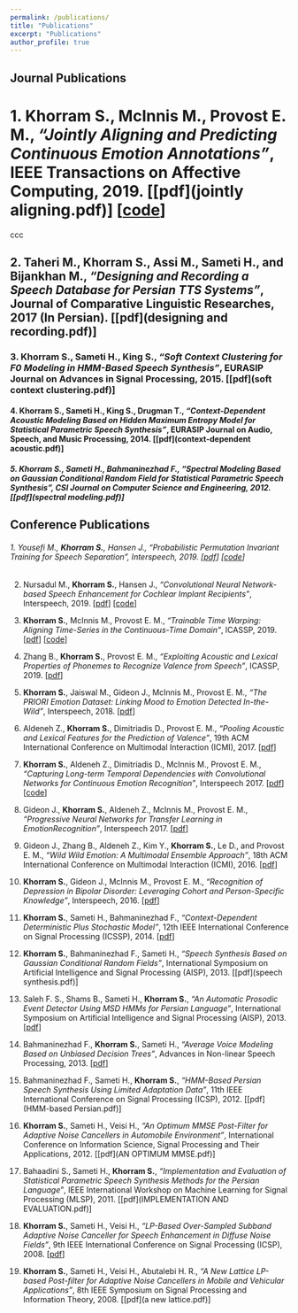 ```yaml
---
permalink: /publications/
title: "Publications"
excerpt: "Publications"
author_profile: true
---
```


## Journal Publications

# 1. **Khorram S.**, McInnis M., Provost E. M., *“Jointly Aligning and Predicting Continuous Emotion Annotations”*, IEEE Transactions on Affective Computing, 2019. [[pdf](jointly aligning.pdf)] [[code](https://code.com/soheil-khorram/MDS-network)]

ccc

## 2. Taheri M., **Khorram S.**, Assi M., Sameti H., and Bijankhan M., *“Designing and Recording a Speech Database for Persian TTS Systems”*, Journal of Comparative Linguistic Researches, 2017 (In Persian). [[pdf](designing and recording.pdf)]

### 3. **Khorram S.**, Sameti H., King S., *“Soft Context Clustering for F0 Modeling in HMM-Based Speech Synthesis”*, EURASIP Journal on Advances in Signal Processing, 2015. [[pdf](soft context clustering.pdf)]

#### 4. **Khorram S.**, Sameti H., King S., Drugman T., *“Context-Dependent Acoustic Modeling Based on Hidden Maximum Entropy Model for Statistical Parametric Speech Synthesis”*, EURASIP Journal on Audio, Speech, and Music Processing, 2014. [[pdf](context-dependent acoustic.pdf)]

##### 5. **Khorram S.**, Sameti H., Bahmaninezhad F., *“Spectral Modeling Based on Gaussian Conditional Random Field for Statistical Parametric Speech Synthesis”*, CSI Journal on Computer Science and Engineering, 2012. [[pdf](spectral modeling.pdf)]

Conference Publications
-----------------------

###### 1. Yousefi M., **Khorram S.**, Hansen J., *“Probabilistic Permutation Invariant Training for Speech Separation”*, Interspeech, 2019. [[pdf](Probabilistic_Permutation_Invariant.pdf)] [[code](https://code.com/soheil-khorram/Prob-PIT)]

2. Nursadul M., **Khorram S.**, Hansen J., *“Convolutional Neural Network-based Speech Enhancement for Cochlear Implant Recipients”*, Interspeech, 2019. [[pdf](convolutional_neural_network_based.pdf)] [[code](https://code.com/soheil-khorram/DNN-based-speech-enhancement)]

3. **Khorram S.**, McInnis M., Provost E. M., *“Trainable Time Warping: Aligning Time-Series in the Continuous-Time Domain”*, ICASSP, 2019. [[pdf](Trainable_Time_Warping.pdf)] [[code](https://code.com/soheil-khorram/TTW)]

4. Zhang B., **Khorram S.**, Provost E. M., *“Exploiting Acoustic and Lexical Properties of Phonemes to Recognize Valence from Speech”*, ICASSP, 2019. [[pdf](exploiting_acoustic_and_lexical_properties.pdf)]

5. **Khorram S.**, Jaiswal M., Gideon J., McInnis M., Provost E. M., *“The PRIORI Emotion Dataset: Linking Mood to Emotion Detected In-the-Wild”*, Interspeech, 2018. [[pdf](BPD_Emotion.pdf)]

6. Aldeneh Z., **Khorram S.**, Dimitriadis D., Provost E. M., *“Pooling Acoustic and Lexical Features for the Prediction of Valence”*, 19th ACM International Conference on Multimodal Interaction (ICMI), 2017. [[pdf](pooling.pdf)]

7. **Khorram S.**, Aldeneh Z., Dimitriadis D., McInnis M., Provost E. M., *“Capturing Long-term Temporal Dependencies with Convolutional Networks for Continuous Emotion Recognition”*, Interspeech 2017. [[pdf](capturing-long-term.pdf)] [[code](https://code.com/soheil-khorram/neural-network)]

8. Gideon J., **Khorram S.**, Aldeneh Z., McInnis M., Provost E. M., *“Progressive Neural Networks for Transfer Learning in EmotionRecognition”*, Interspeech 2017. [[pdf](progressive.pdf)]

9. Gideon J., Zhang B., Aldeneh Z., Kim Y., **Khorram S.**, Le D., and Provost E. M., *“Wild Wild Emotion: A Multimodal Ensemble Approach”*, 18th ACM International Conference on Multimodal Interaction (ICMI), 2016. [[pdf](wild-wild-emotion.pdf)]

10. **Khorram S.**, Gideon J., McInnis M., Provost E. M., *“Recognition of Depression in Bipolar Disorder: Leveraging Cohort and Person-Specific Knowledge”*, Interspeech, 2016. [[pdf](depression.pdf)]

11. **Khorram S.**, Sameti H., Bahmaninezhad F., *“Context-Dependent Deterministic Plus Stochastic Model”*, 12th IEEE International Conference on Signal Processing (ICSSP), 2014. [[pdf](context-dependent.pdf)]

12. **Khorram S.**, Bahmaninezhad F., Sameti H., *“Speech Synthesis Based on Gaussian Conditional Random Fields”*, International Symposium on Artificial Intelligence and Signal Processing (AISP), 2013. [[pdf](speech synthesis.pdf)]

13. Saleh F. S., Shams B., Sameti H., **Khorram S.**, *“An Automatic Prosodic Event Detector Using MSD HMMs for Persian Language”*, International Symposium on Artificial Intelligence and Signal Processing (AISP), 2013. [[pdf](an_automatic_prosodic.pdf)]

14. Bahmaninezhad F., **Khorram S.**, Sameti H., *“Average Voice Modeling Based on Unbiased Decision Trees”*, Advances in Non-linear Speech Processing, 2013. [[pdf](average-voice-modeling.pdf)]

15. Bahmaninezhad F., Sameti H., **Khorram S.**, *“HMM-Based Persian Speech Synthesis Using Limited Adaptation Data”*, 11th IEEE International Conference on Signal Processing (ICSP), 2012. [[pdf](HMM-based Persian.pdf)]

16. **Khorram S.**, Sameti H., Veisi H., *“An Optimum MMSE Post-Filter for Adaptive Noise Cancellers in Automobile Environment”*, International Conference on Information Science, Signal Processing and Their Applications, 2012. [[pdf](AN OPTIMUM MMSE.pdf)]

17. Bahaadini S., Sameti H., **Khorram S.**, *“Implementation and Evaluation of Statistical Parametric Speech Synthesis Methods for the Persian Language”*, IEEE International Workshop on Machine Learning for Signal Processing (MLSP), 2011. [[pdf](IMPLEMENTATION AND EVALUATION.pdf)]

18. **Khorram S.**, Sameti H., Veisi H., *“LP-Based Over-Sampled Subband Adaptive Noise Canceller for Speech Enhancement in Diffuse Noise Fields”*, 9th IEEE International Conference on Signal Processing (ICSP), 2008. [[pdf](lp_based.pdf)]

19. **Khorram S.**, Sameti H., Veisi H., Abutalebi H. R., *“A New Lattice LP-based Post-filter for Adaptive Noise Cancellers in Mobile and Vehicular Applications”*, 8th IEEE Symposium on Signal Processing and Information Theory, 2008. [[pdf](a new lattice.pdf)]
